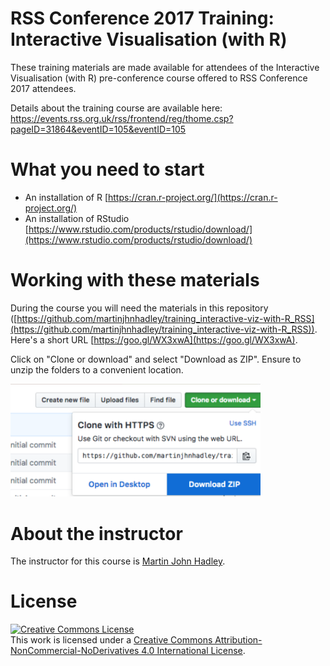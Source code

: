 # RSS Conference 2017 Training: Interactive Visualisation (with R)

These training materials are made available for attendees of the Interactive Visualisation (with R) pre-conference course offered to RSS Conference 2017 attendees.

Details about the training course are available here: https://events.rss.org.uk/rss/frontend/reg/thome.csp?pageID=31864&eventID=105&eventID=105

# What you need to start

- An installation of R [https://cran.r-project.org/](https://cran.r-project.org/)
- An installation of RStudio [https://www.rstudio.com/products/rstudio/download/](https://www.rstudio.com/products/rstudio/download/)

# Working with these materials

During the course you will need the materials in this repository ([https://github.com/martinjhnhadley/training_interactive-viz-with-R_RSS](https://github.com/martinjhnhadley/training_interactive-viz-with-R_RSS)). Here's a short URL [https://goo.gl/WX3xwA](https://goo.gl/WX3xwA).

Click on "Clone or download" and select "Download as ZIP". Ensure to unzip the folders to a convenient location.

<img src="/download-repo.png" width="400">

# About the instructor

The instructor for this course is [Martin John Hadley](https://www.linkedin.com/in/martinjohnhadley/).

# License

<a rel="license" href="http://creativecommons.org/licenses/by-nc-nd/4.0/"><img alt="Creative Commons License" style="border-width:0" src="https://i.creativecommons.org/l/by-nc-nd/4.0/88x31.png" /></a><br />This work is licensed under a <a rel="license" href="http://creativecommons.org/licenses/by-nc-nd/4.0/">Creative Commons Attribution-NonCommercial-NoDerivatives 4.0 International License</a>.